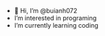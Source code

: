 - 👋 Hi, I’m @buianh072
-  I’m interested in programing 
-  I’m currently learning coding

<!---
buianh072/buianh072 is a ✨ special ✨ repository because its `README.md` (this file) appears on your GitHub profile.
You can click the Preview link to take a look at your changes.
--->
